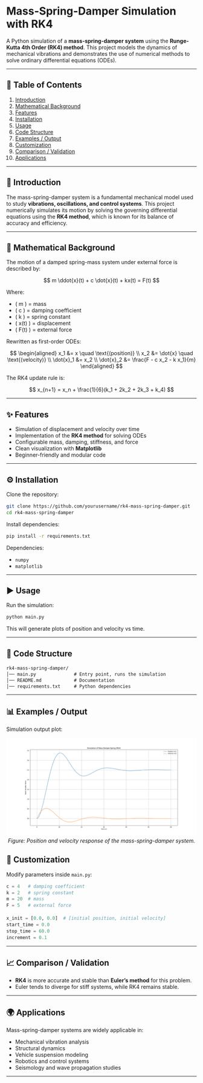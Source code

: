# Mass-Spring-Damper Simulation with RK4

A Python simulation of a **mass-spring-damper system** using the **Runge-Kutta 4th Order (RK4) method**.
This project models the dynamics of mechanical vibrations and demonstrates the use of numerical methods to solve ordinary differential equations (ODEs).

---

## 📑 Table of Contents

1. [Introduction](#introduction)
2. [Mathematical Background](#mathematical-background)
3. [Features](#features)
4. [Installation](#installation)
5. [Usage](#usage)
6. [Code Structure](#code-structure)
7. [Examples / Output](#examples--output)
8. [Customization](#customization)
9. [Comparison / Validation](#comparison--validation)
10. [Applications](#applications)

---

## 📘 Introduction

The mass-spring-damper system is a fundamental mechanical model used to study **vibrations, oscillations, and control systems**.
This project numerically simulates its motion by solving the governing differential equations using the **RK4 method**, which is known for its balance of accuracy and efficiency.

---

## 📐 Mathematical Background

The motion of a damped spring-mass system under external force is described by:

$$ m \ddot{x}(t) + c \dot{x}(t) + kx(t) = F(t) $$

Where:

* ( m ) = mass
* ( c ) = damping coefficient
* ( k ) = spring constant
* ( x(t) ) = displacement
* ( F(t) ) = external force

Rewritten as first-order ODEs:

$$
\begin{aligned}
x_1 &= x \quad \text{(position)} \\
x_2 &= \dot{x} \quad \text{(velocity)} \\
\dot{x}_1 &= x_2 \\
\dot{x}_2 &= \frac{F - c x_2 - k x_1}{m}
\end{aligned}
$$

The RK4 update rule is:

$$
x_{n+1} = x_n + \frac{1}{6}(k_1 + 2k_2 + 2k_3 + k_4)
$$

---

## ✨ Features

* Simulation of displacement and velocity over time
* Implementation of the **RK4 method** for solving ODEs
* Configurable mass, damping, stiffness, and force
* Clean visualization with **Matplotlib**
* Beginner-friendly and modular code

---

## ⚙️ Installation

Clone the repository:

```bash
git clone https://github.com/yourusername/rk4-mass-spring-damper.git
cd rk4-mass-spring-damper
```

Install dependencies:

```bash
pip install -r requirements.txt
```

Dependencies:

* `numpy`
* `matplotlib`

---

## ▶️ Usage

Run the simulation:

```bash
python main.py
```

This will generate plots of position and velocity vs time.

---

## 📂 Code Structure

```
rk4-mass-spring-damper/
│── main.py              # Entry point, runs the simulation
│── README.md            # Documentation
│── requirements.txt     # Python dependencies
```

---

## 📊 Examples / Output

Simulation output plot:
<p align="center">
    <img src="https://github.com/FARZAD-HUSSAIN/rk4-mass-spring-damper/blob/850690186db7ffc45b457d97c43c60179b74ef81/Figure_1.png" alt="Position vs Velocity Plot" width ="600"/>    
    <br>
    <em>Figure: Position and velocity response of the mass-spring-damper system.</em>
</p>

## 🔧 Customization

Modify parameters inside `main.py`:

```python
c = 4   # damping coefficient
k = 2   # spring constant
m = 20  # mass
F = 5   # external force

x_init = [0.0, 0.0]  # [initial position, initial velocity]
start_time = 0.0
stop_time = 60.0
increment = 0.1
```

---

## 📈 Comparison / Validation

* **RK4** is more accurate and stable than **Euler’s method** for this problem.
* Euler tends to diverge for stiff systems, while RK4 remains stable.

---

## 🌍 Applications

Mass-spring-damper systems are widely applicable in:

* Mechanical vibration analysis
* Structural dynamics
* Vehicle suspension modeling
* Robotics and control systems
* Seismology and wave propagation studies

---

